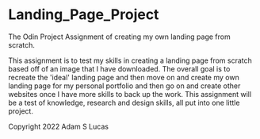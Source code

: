 # Landing_Page_Project
The Odin Project Assignment of creating my own landing page from scratch.

This assignment is to test my skills in creating a landing page from scratch based off of an image that I have downloaded. 
The overall goal is to recreate the 'ideal' landing page and then move on and create my own landing page for my personal portfolio and then go on and create other websites once I have more skills to back up the work. 
This assignment will be a test of knowledge, research and design skills, all put into one little project. 

Copyright 2022 Adam S Lucas